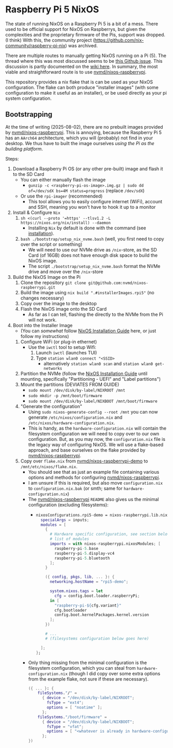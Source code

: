 # Raspberry Pi 5 NixOS

The state of running NixOS on a Raspberry Pi 5 is a bit of a mess. There used to
be official support for NixOS on Raspberrys, but given the complexities and the
proprietary firmware of the Pis, support was dropped. (I think) With this, the
community project (https://github.com/nix-community/raspberry-pi-nix) was
archived.

There are multiple routes to manually getting NixOS running on a Pi (5). The
thread where this was most discussed seems to be [this Github issue](https://github.com/NixOS/nixpkgs/issues/260754). 
This discussion is partly documented on the [wiki here](https://wiki.nixos.org/wiki/NixOS_on_ARM/Raspberry_Pi_5#Proposed_Solution).
In summary, the most viable and straightforward route is to use [nvmd/nixos-raspberrypi](https://github.com/nvmd/nixos-raspberrypi).

This repository provides a nix flake that is can be used as your NixOS
configuration. The flake can both produce "installer images" (with some
configuration to make it useful as an installer), or be used directly as your pi
system configuration.

## Bootstrapping

At the time of writing (2025-08-02), there are no prebuilt images provided by
[nvmd/nixos-raspberrypi](https://github.com/nvmd/nixos-raspberrypi). This is
annoying, because the Raspberry Pi 5 has an `AArch64` architecture, which you
will (probably) not find in your desktop. We thus have to built the image
ourselves _using the Pi as the building platform_.

Steps:
1. Download a Raspberry Pi OS (or any other pre-built) image and flash it to the SD Card
    * You can either manually flash the image
        * `gunzip -c <raspberry-pi-os-image>.img.gz | sudo dd of=/dev/sdX bs=4M status=progress` (replace `/dev/sdX`)
    * Or use the `rpi-imager` (recommended)
        * This tool allows you to easily configure internet (WiFi), account and SSH, meaning you won't have to hook it up to a monitor
2. Install & Configure `Nix`
    1. `sh <(curl --proto '=https' --tlsv1.2 -L https://nixos.org/nix/install) --daemon`
        * Installing `Nix` by default is done with the command  (see [installation](https://nixos.org/download/)).
    2. `bash ./bootstrap/setup_nix_nvme.bash` (well, you first need to copy over the script or something)
        * We will need to use our NVMe drive as `/nix`-store, as the SD Card (of 16GB) does not have enough disk space to build the NixOS image.
        * The script `./bootstrap/setup_nix_nvme.bash` format the NVMe drive and move over the `/nix`-store
3. Build the NixOS Image on the Pi
    1. Clone the repository `git clone git@github.com:nvmd/nixos-raspberrypi.git`
    2. Build the image using `nix build ".#installerImages.rpi5"` (no changes necessary)
    3. Copy over the image to the desktop
    4. Flash the NixOS image onto the SD Card
        * As far as I can tell, flashing the directly to the NVMe from the Pi will not work.
4. Boot into the Installer Image
    * (You can _somewhat_ follow [NixOS Installation Guide](https://nixos.wiki/wiki/NixOS_Installation_Guide) here, or just follow my instructions)
    1. Configure WiFi (or plug-in ethernet)
        * Use the `iwctl` tool to setup Wifi:
            1. Launch `iwctl` (launches TUI)
            2. Type `station wlan0 connect "<SSID>` 
                * alternatively `station wlan0 scan` and `station wlan0 get-networks`
    2. Partition the NVMe (follow the [NixOS Installation Guide](https://nixos.wiki/wiki/NixOS_Installation_Guide) until mounting, specifically "Partitioning - UEFI" and "Label partitions")
    3. Mount the partitions (DEVIATES FROM GUIDE)
        * `sudo mount /dev/disk/by-label/NIXROOT /mnt`
        * `sudo mkdir -p /mnt/boot/firmware`
        * `sudo mount /dev/disk/by-label/NIXBOOT /mnt/boot/firmware`
    4. "Generate the configuration"
        * Using `sudo nixos-generate-config --root /mnt` you can now generate
          `/etc/nixos/configuration.nix` and
          `/etc/nixos/hardware-configuration.nix`. 
        * This is handy, as the `hardware-configuration.nix` will contain the
          filesystem configuration we will need to copy over to our own
          configuration. But, as you may now, the `configuration.nix` file is the
          legacy way of configuring NixOS. We will use a flake-based approach, and
          base ourselves on the flake provided by
          [nvmd/nixos-raspberrypi](https://github.com/nvmd/nixos-raspberrypi).
    5. Copy over `flake.nix` from [nvmd/nixos-raspberrypi-demo](https://github.com/nvmd/nixos-raspberrypi-demo/tree/main) to `/mnt/etc/nixos/flake.nix`.
        * You should see that as just an example file containing various options and methods for configuring [nvmd/nixos-raspberrypi](https://github.com/nvmd/nixos-raspberrypi).
        * I am unsure if this is required, but also move `configuration.nix` to `configuration.nix.bak` (or smth; same for `hardware-configuration.nix`)
        * The [nvmd/nixos-raspberrypi](https://github.com/nvmd/nixos-raspberrypi) `README` also gives us the minimal configuration (excluding filesystems):
            * ```nix
              nixosConfigurations.rpi5-demo = nixos-raspberrypi.lib.nixosSystem {
                specialArgs = inputs;
                modules = [
                  {
                    # Hardware specific configuration, see section below for a more complete 
                    # list of modules
                    imports = with nixos-raspberrypi.nixosModules; [
                      raspberry-pi-5.base
                      raspberry-pi-5.display-vc4
                      raspberry-pi-5.bluetooth
                    ];
                  }

                  ({ config, pkgs, lib, ... }: {
                    networking.hostName = "rpi5-demo";

                    system.nixos.tags = let
                      cfg = config.boot.loader.raspberryPi;
                    in [
                      "raspberry-pi-${cfg.variant}"
                      cfg.bootloader
                      config.boot.kernelPackages.kernel.version
                    ];
                  })

                  # ...
                  # (filesystems configuration below goes here)

                ];
              };
              ```
        * Only thing missing from the minimal configuration is the filesystem
          configuration, which you can steal from `hardware-configuration.nix`
          (though I did copy over some extra options from the example flake, not
          sure if these are necessary).
          ```nix
          ({ ... }: {
              fileSystems."/" =
                { device = "/dev/disk/by-label/NIXROOT";
                  fsType = "ext4";
                  options = [ "noatime" ]; 
                };
              fileSystems."/boot/firmware" =
                { device = "/dev/disk/by-label/NIXBOOT";
                  fsType = "vfat";
                  options = [ "<whatever is already in hardware-configuration.nix>" "noatime" "noauto" "x-systemd.automount" "x-systemd.idle-timeout=1m" ]; 
                };
          })
          ```

